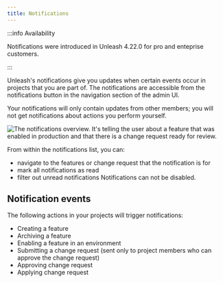 ```yaml
---
title: Notifications
---
```


:::info Availability

Notifications were introduced in Unleash 4.22.0 for pro and enteprise customers.

:::

Unleash's notifications give you updates when certain events occur in projects that you are part of. The notifications are accessible from the notifications button in the navigation section of the admin UI.

Your notifications will only contain updates from other members; you will not get notifications about actions you perform yourself.

![The notifications overview. It's telling the user about a feature that was enabled in production and that there is a change request ready for review.](/img/notifications.png)

From within the notifications list, you can:
* navigate to the features or change request that the notification is for
* mark all notifications as read
* filter out unread notifications
Notifications can not be disabled.

## Notification events

The following actions in your projects will trigger notifications:
* Creating a feature
* Archiving a feature
* Enabling a feature in an environment
* Submitting a change request (sent only to project members who can approve the change request)
* Approving change request
* Applying change request
